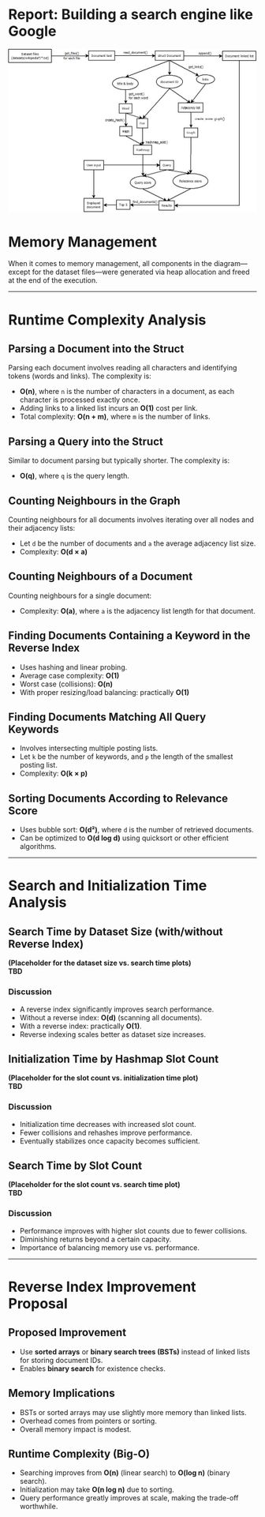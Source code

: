 # Report: Building a search engine like Google

![Document Flowchart](diagram.jpeg)

# Memory Management

When it comes to memory management, all components in the diagram—except for the dataset files—were generated via heap allocation and freed at the end of the execution.

---

# Runtime Complexity Analysis

## Parsing a Document into the Struct

Parsing each document involves reading all characters and identifying tokens (words and links). The complexity is:

- **O(n)**, where `n` is the number of characters in a document, as each character is processed exactly once.
- Adding links to a linked list incurs an **O(1)** cost per link.
- Total complexity: **O(n + m)**, where `m` is the number of links.

## Parsing a Query into the Struct

Similar to document parsing but typically shorter. The complexity is:

- **O(q)**, where `q` is the query length.

## Counting Neighbours in the Graph

Counting neighbours for all documents involves iterating over all nodes and their adjacency lists:

- Let `d` be the number of documents and `a` the average adjacency list size.
- Complexity: **O(d × a)**

## Counting Neighbours of a Document

Counting neighbours for a single document:

- Complexity: **O(a)**, where `a` is the adjacency list length for that document.

## Finding Documents Containing a Keyword in the Reverse Index

- Uses hashing and linear probing.
- Average case complexity: **O(1)**
- Worst case (collisions): **O(n)**
- With proper resizing/load balancing: practically **O(1)**

## Finding Documents Matching All Query Keywords

- Involves intersecting multiple posting lists.
- Let `k` be the number of keywords, and `p` the length of the smallest posting list.
- Complexity: **O(k × p)**

## Sorting Documents According to Relevance Score

- Uses bubble sort: **O(d²)**, where `d` is the number of retrieved documents.
- Can be optimized to **O(d log d)** using quicksort or other efficient algorithms.

---

# Search and Initialization Time Analysis

## Search Time by Dataset Size (with/without Reverse Index)

**(Placeholder for the dataset size vs. search time plots)**  
**TBD**

### Discussion

- A reverse index significantly improves search performance.
- Without a reverse index: **O(d)** (scanning all documents).
- With a reverse index: practically **O(1)**.
- Reverse indexing scales better as dataset size increases.

## Initialization Time by Hashmap Slot Count

**(Placeholder for the slot count vs. initialization time plot)**  
**TBD**

### Discussion

- Initialization time decreases with increased slot count.
- Fewer collisions and rehashes improve performance.
- Eventually stabilizes once capacity becomes sufficient.

## Search Time by Slot Count

**(Placeholder for the slot count vs. search time plot)**  
**TBD**

### Discussion

- Performance improves with higher slot counts due to fewer collisions.
- Diminishing returns beyond a certain capacity.
- Importance of balancing memory use vs. performance.

---

# Reverse Index Improvement Proposal

## Proposed Improvement

- Use **sorted arrays** or **binary search trees (BSTs)** instead of linked lists for storing document IDs.
- Enables **binary search** for existence checks.

## Memory Implications

- BSTs or sorted arrays may use slightly more memory than linked lists.
- Overhead comes from pointers or sorting.
- Overall memory impact is modest.

## Runtime Complexity (Big-O)

- Searching improves from **O(n)** (linear search) to **O(log n)** (binary search).
- Initialization may take **O(n log n)** due to sorting.
- Query performance greatly improves at scale, making the trade-off worthwhile.

